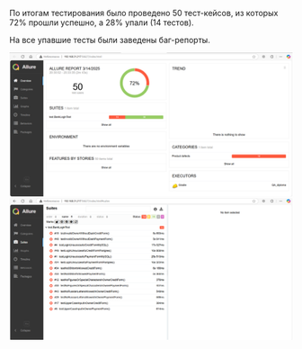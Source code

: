 По итогам тестирования было проведено 50 тест-кейсов, из которых 72% прошли успешно, а 28% упали (14 тестов).

На все упавшие тесты были заведены баг-репорты.

![Allure Report.png](img.png)
![Allure Report_part 2.png](img_1.png)
